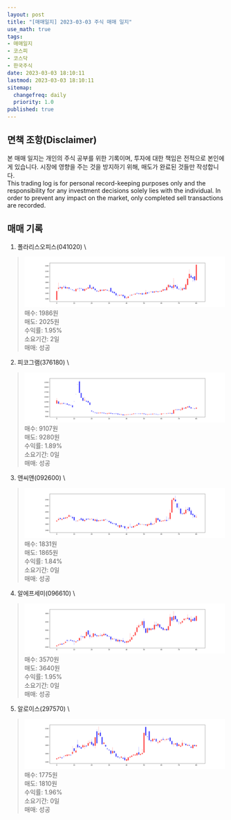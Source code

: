 ```yaml
---
layout: post
title: "[매매일지] 2023-03-03 주식 매매 일지"
use_math: true
tags:
- 매매일지
- 코스피
- 코스닥
- 한국주식
date: 2023-03-03 18:10:11
lastmod: 2023-03-03 18:10:11
sitemap:
  changefreq: daily
  priority: 1.0
published: true
---
```



## 면책 조항(Disclaimer)
본 매매 일지는 개인의 주식 공부를 위한 기록이며, 투자에 대한 책임은 전적으로 본인에게 있습니다. 시장에 영향을 주는 것을 방지하기 위해, 매도가 완료된 것들만 작성합니다. \
This trading log is for personal record-keeping purposes only and the responsibility for any investment decisions solely lies with the individual. In order to prevent any impact on the market, only completed sell transactions are recorded.


## 매매 기록
1. 폴라리스오피스(041020) \
> [![chart1](/../public/images/posts/2023-03-03/041020.PNG)](/../public/images/posts/2023-03-03/041020.PNG)
   매수: 1986원 \
   매도: 2025원 \
   수익률: 1.95% \
   소요기간: 2일 \
   매매: 성공 


2. 피코그램(376180) \
> [![chart2](/../public/images/posts/2023-03-03/376180.PNG)](/../public/images/posts/2023-03-03/376180.PNG)
   매수: 9107원 \
   매도: 9280원 \
   수익률: 1.89% \
   소요기간: 0일 \
   매매: 성공 


3. 앤씨앤(092600) \
> [![chart3](/../public/images/posts/2023-03-03/092600.PNG)](/../public/images/posts/2023-03-03/092600.PNG)
   매수: 1831원 \
   매도: 1865원 \
   수익률: 1.84% \
   소요기간: 0일 \
   매매: 성공 


4. 알에프세미(096610) \
> [![chart4](/../public/images/posts/2023-03-03/096610.PNG)](/../public/images/posts/2023-03-03/096610.PNG)
   매수: 3570원 \
   매도: 3640원 \
   수익률: 1.95% \
   소요기간: 0일 \
   매매: 성공 


5. 알로이스(297570) \
> [![chart5](/../public/images/posts/2023-03-03/297570.PNG)](/../public/images/posts/2023-03-03/297570.PNG)
   매수: 1775원 \
   매도: 1810원 \
   수익률: 1.96% \
   소요기간: 0일 \
   매매: 성공 


